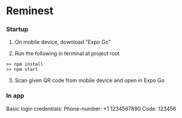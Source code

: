 # Reminest


### Startup

1. On mobile device, download "Expo Go"

2. Run the following in terminal at project root
```console
>> npm install
>> npm start
```

3. Scan given QR code from mobile device and open in Expo Go

### In app

Basic login credentials:
Phone-number: +1 1234567890
Code: 123456

